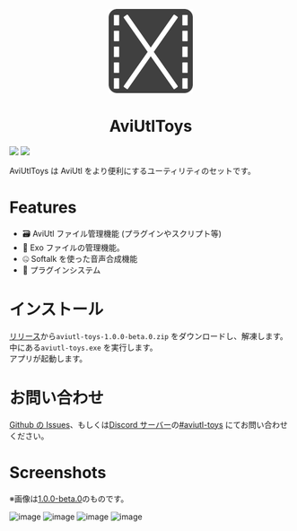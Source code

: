 <p align="center"><img src="./modules/assets/image/icon.svg" width="150px" height="150px" alt="AviUtl toys icon"/></p>
<h1 align="center">AviUtlToys</h1>

[![](https://img.shields.io/badge/dynamic/json?color=%23bbff78&label=build&query=%24%5B0%5D.name&url=https://api.github.com/repos/ddpn08/AviUtlToys/tags&style=for-the-badge)](https://github.com/ddpn08/AviUtlToys/releases/latest)
[![](https://img.shields.io/github/downloads/ddpn08/AviUtlToys/total.svg?style=for-the-badge)](https://github.com/ddpn08/AviUtlToys/releases/latest)

AviUtlToys は AviUtl をより便利にするユーティリティのセットです。

# Features

- 🗃️ AviUtl ファイル管理機能 (プラグインやスクリプト等)
- 📁 Exo ファイルの管理機能。
- 🤐 Softalk を使った音声合成機能
- 🔌 プラグインシステム

# インストール

[リリース](https://github.com/ddpn08/AviUtlToys/releases/latest)から`aviutl-toys-1.0.0-beta.0.zip` をダウンロードし、解凍します。  
中にある`aviutl-toys.exe` を実行します。  
アプリが起動します。

# お問い合わせ

[Github の Issues](https://github.com/ddpn08/AviUtlToys/issues)、もしくは[Discord サーバー](https://dn5.run/discord)の[#aviutl-toys](https://discord.com/channels/694433205620572191/980807335012335636) にてお問い合わせください。

# Screenshots

※画像は[1.0.0-beta.0](https://github.com/ddpn08/AviUtlToys/releases/tag/1.0.0-beta.0)のものです。

![image](https://user-images.githubusercontent.com/71378929/170991860-f101b1b1-e502-4553-a9f8-cc10ae90fb1c.png)
![image](https://user-images.githubusercontent.com/71378929/170991894-7b2484a1-e15c-44fd-ba91-9ec46f570d2d.png)
![image](https://user-images.githubusercontent.com/71378929/170992520-31867b1b-3de3-46b0-af06-5e9e8354d0ff.png)
![image](https://user-images.githubusercontent.com/71378929/170992560-4c687e2a-109d-469f-a3a3-b86bb4459934.png)

